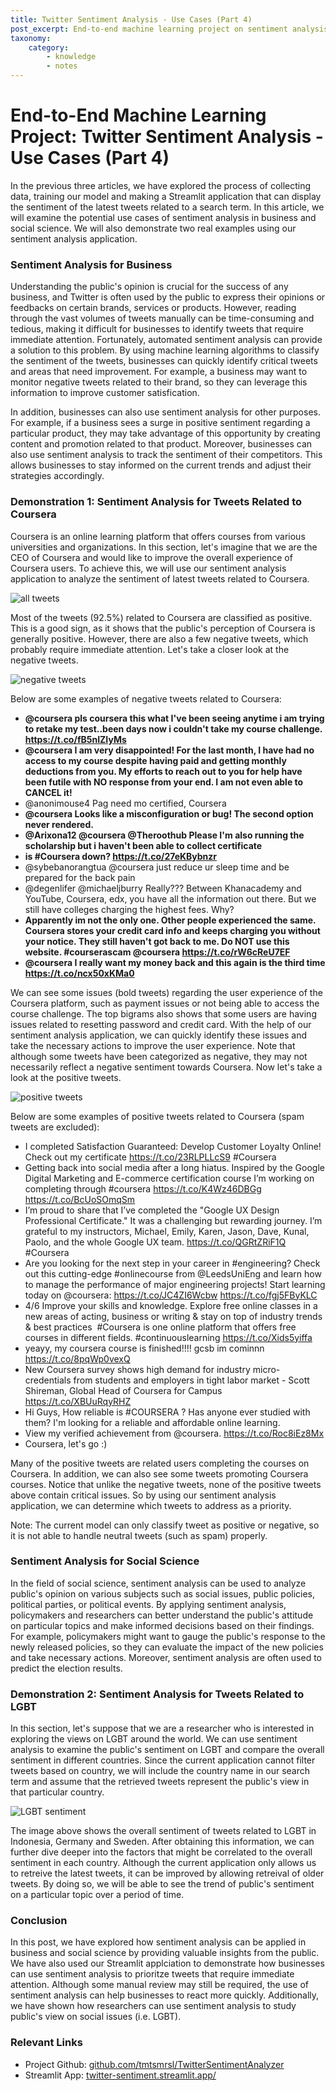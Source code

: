 ```yaml
---
title: Twitter Sentiment Analysis - Use Cases (Part 4)
post_excerpt: End-to-end machine learning project on sentiment analysis. In this post, we will explore some use cases of Twitter sentiment analysis and see two real examples in the field of business and social science.
taxonomy:
    category:
        - knowledge
        - notes
---
```


# End-to-End Machine Learning Project: Twitter Sentiment Analysis - Use Cases (Part 4)

In the previous three articles, we have explored the process of collecting data, training our model and making a Streamlit application that can display the sentiment of the latest tweets related to a search term. In this article, we will examine the potential use cases of sentiment analysis in business and social science. We will also demonstrate two real examples using our sentiment analysis application.

### Sentiment Analysis for Business

Understanding the public's opinion is crucial for the success of any business, and Twitter is often used by the public to express their opinions or feedbacks on certain brands, services or products. However, reading through the vast volumes of tweets manually can be time-consuming and tedious, making it difficult for businesses to identify tweets that require immediate attention. Fortunately, automated sentiment analysis can provide a solution to this problem. By using machine learning algorithms to classify the sentiment of the tweets, businesses can quickly identify critical tweets and areas that need improvement. For example, a business may want to monitor negative tweets related to their brand, so they can leverage this information to improve customer satisfication.

In addition, businesses can also use sentiment analysis for other purposes. For example, if a business sees a surge in positive sentiment regarding a particular product, they may take advantage of this opportunity by creating content and promotion related to that product. Moreover, businesses can also use sentiment analysis to track the sentiment of their competitors. This allows businesses to stay informed on the current trends and adjust their strategies accordingly.

### Demonstration 1: Sentiment Analysis for Tweets Related to Coursera

Coursera is an online learning platform that offers courses from various universities and organizations. In this section, let's imagine that we are the CEO of Coursera and would like to improve the overall experience of Coursera users. To achieve this, we will use our sentiment analysis application to analyze the sentiment of latest tweets related to Coursera.

![all tweets](/_images/tsa_all_tweets.png)

Most of the tweets (92.5%) related to Coursera are classified as positive. This is a good sign, as it shows that the public's perception of Coursera is generally positive. However, there are also a few negative tweets, which probably require immediate attention. Let's take a closer look at the negative tweets.

![negative tweets](/_images/tsa_negative_tweets.png)

Below are some examples of negative tweets related to Coursera:  
* **@coursera pls coursera this what I've been seeing anytime i am trying to retake my test..been days now i couldn't take my course challenge. https://t.co/fB5nIZIyMs**
* **@coursera I am very disappointed! For the last month, I have had no access to my course despite having paid and getting monthly deductions from you. My efforts to reach out to you for help have been futile with NO response from your end. I am not even able to CANCEL it!**
* @anonimouse4 Pag need mo certified, Coursera
* **@coursera Looks like a misconfiguration or bug! The second option never rendered.**
* **@Arixona12 @coursera @Theroothub Please I'm also running the scholarship but i haven't been able to collect certificate**
* **is #Coursera down? https://t.co/27eKBybnzr**
* @sybebanorangtua @coursera just reduce ur sleep time and be prepared for the back pain
* @degenlifer @michaeljburry Really??? Between Khanacademy and YouTube, Coursera, edx, you have all the information out there. But we still have colleges charging the highest fees. Why?
* **Apparently im not the only one. Other people experienced the same. Coursera stores your credit card info and keeps charging you without your notice. They still haven't got back to me. Do NOT use this website. #courserascam  @coursera https://t.co/rW6cReU7EF**
* **@coursera I really want my money back and this again is the third time https://t.co/ncx50xKMa0**

We can see some issues (bold tweets) regarding the user experience of the Coursera platform, such as payment issues or not being able to access the course challenge. The top bigrams also shows that some users are having issues related to resetting password and credit card. With the help of our sentiment analysis application, we can quickly identify these issues and take the necessary actions to improve the user experience. Note that although some tweets have been categorized as negative, they may not necessarily reflect a negative sentiment towards Coursera. Now let's take a look at the positive tweets.  

![positive tweets](/_images/tsa_positive_tweets.png)

Below are some examples of positive tweets related to Coursera (spam tweets are excluded):  
* I completed Satisfaction Guaranteed: Develop Customer Loyalty Online! Check out my certificate https://t.co/23RLPLLcS9 #Coursera
* Getting back into social media after a long hiatus. Inspired by the Google Digital Marketing and E-commerce certification course I’m working on completing through #coursera https://t.co/K4Wz46DBGg https://t.co/BcUoSOmqSm
* I’m proud to share that I’ve completed the "Google UX Design Professional Certificate." It was a challenging but rewarding journey. I’m grateful to my instructors, Michael, Emily, Karen, Jason, Dave, Kunal, Paolo, and the whole Google UX team. https://t.co/QGRtZRiF1Q #Coursera
* Are you looking for the next step in your career in #engineering? Check out this cutting-edge #onlinecourse from @LeedsUniEng and learn how to manage the performance of major engineering projects! Start learning today on @coursera: https://t.co/JC4ZI6Wcbw https://t.co/fgj5FByKLC
* 4/6 Improve your skills and knowledge. Explore free online classes in a new areas of acting, business or writing &amp; stay on top of industry trends &amp; best practices  #Coursera is one online platform that offers free courses in different fields. #continuouslearning https://t.co/Xids5yiffa
* yeayy, my coursera course is finished!!!! gcsb im cominnn https://t.co/8pqWp0vexQ
* New Coursera survey shows high demand for industry micro-credentials from students and employers in tight labor market - Scott Shireman, Global Head of Coursera for Campus https://t.co/XBUuRqyRHZ
* Hi Guys, How reliable is #COURSERA ? Has anyone ever studied with them? I'm looking for a reliable and affordable online learning.
* View my verified achievement from @coursera. https://t.co/Roc8iEz8Mx
* Coursera, let's go :)

Many of the positive tweets are related users completing the courses on Coursera. In addition, we can also see some tweets promoting Coursera courses. Notice that unlike the negative tweets, none of the positive tweets above contain critical issues. So by using our sentiment analysis application, we can determine which tweets to address as a priority. 

Note: The current model can only classify tweet as positive or negative, so it is not able to handle neutral tweets (such as spam) properly.  

### Sentiment Analysis for Social Science

In the field of social science, sentiment analysis can be used to analyze public's opinion on various subjects such as social issues, public policies, political parties, or political events. By applying sentiment analysis, policymakers and researchers can better understand the public's attitude on particular topics and make informed decisions based on their findings. For example, policymakers might want to gauge the public's response to the newly released policies, so they can evaluate the impact of the new policies and take necessary actions. Moreover, sentiment analysis are often used to predict the election results.

### Demonstration 2: Sentiment Analysis for Tweets Related to LGBT

In this section, let's suppose that we are a researcher who is interested in exploring the views on LGBT around the world. We can use sentiment analysis to examine the public's sentiment on LGBT and compare the overall sentiment in different countries. Since the current application cannot filter tweets based on country, we will include the country name in our search term and assume that the retrieved tweets represent the public's view in that particular country.

![LGBT sentiment](/_images/tsa_lgbt_sentiment.png)

The image above shows the overall sentiment of tweets related to LGBT in Indonesia, Germany and Sweden. After obtaining this information, we can further dive deeper into the factors that might be correlated to the overall sentiment in each country. Although the current application only allows us to retreive the latest tweets, it can be improved by allowing retreival of older tweets. By doing so, we will be able to see the trend of public's sentiment on a particular topic over a period of time.

### Conclusion

In this post, we have explored how sentiment analysis can be applied in business and social science by providing valuable insights from the public. We have also used our Streamlit applciation to demonstrate how businesses can use sentiment analysis to prioritze tweets that require immediate attention. Although some manual review may still be required, the use of sentiment analysis can help businesses to react more quickly. Additionally, we have shown how researchers can use sentiment analysis to study public's view on social issues (i.e. LGBT).

### Relevant Links

* Project Github: <u>[github.com/tmtsmrsl/TwitterSentimentAnalyzer](https://github.com/tmtsmrsl/TwitterSentimentAnalyzer)</u>  
* Streamlit App: <u>[twitter-sentiment.streamlit.app/](https://twitter-sentiment.streamlit.app/)</u>
